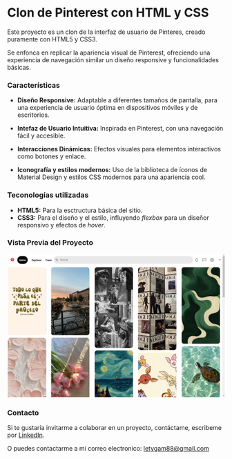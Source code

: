 # Clon de Pinterest con HTML y CSS
Este proyecto es un clon de la interfaz de usuario de Pinteres, creado puramente con HTML5 y CSS3.

Se enfonca en replicar la apariencia visual de Pinterest, ofreciendo una experiencia de navegación similar un diseño responsive y funcionalidades básicas. 

### Características

* **Diseño Responsive:** Adaptable a diferentes tamaños de pantalla, para una experiencia de usuario óptima en dispositivos móviles y de escritorios.
  
* **Intefaz de Usuario Intuitiva:** Inspirada en Pinterest, con una navegación fácil y accesible.

* **Interacciones Dinámicas:** Efectos visuales para elementos interactivos como botones y enlace.

*  **Iconografía y estilos modernos:** Uso de la biblioteca de íconos de Material Design y estilos CSS modernos para una apariencia cool.

### Teconologías utilizadas

+ **HTML5:** Para la esctructura básica del sitio.
+ **CSS3:** Para el diseño y el estilo, influyendo _flexbox_ para un diseñor responsivo y efectos de _hover_.

### Vista Previa del Proyecto

![Demo](imagenes/Pinterest_screen.png)


### Contacto
Si te gustaría invitarme a colaborar en un proyecto, contáctame, escribeme por [LinkedIn](www.linkedin.com/in/leticia-gamboa-mendoza-69a9b9227/). 

O puedes contactarme a mi correo electronico: letygam88@gmail.com
  
